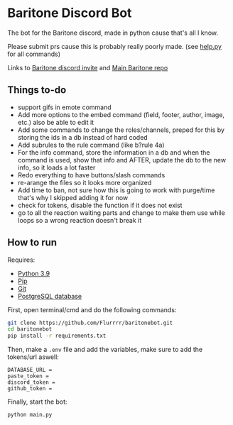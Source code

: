 # Baritone Discord Bot
The bot for the Baritone discord, made in python cause that's all I know.

Please submit prs cause this is probably really poorly made. (see [help.py](cogs/help.py) for all commands)

Links to [Baritone discord invite](https://discord.gg/s6fRBAUpmr) and [Main Baritone repo](https://github.com/cabaletta/baritone)
## Things to-do
*   support gifs in emote command
*   Add more options to the embed command (field, footer, author, image, etc.) also be able to edit it
*   Add some commands to change the roles/channels, preped for this by storing the ids in a db instead of hard coded
*   Add subrules to the rule command (like b?rule 4a)
*   For the info command, store the information in a db and when the command is used, show that info and AFTER, update the db to the new info, so it loads a lot faster
*   Redo everything to have buttons/slash commands
*   re-arange the files so it looks more organized
*   Add time to ban, not sure how this is going to work with purge/time that's why I skipped adding it for now
*   check for tokens, disable the function if it does not exist
*   go to all the reaction waiting parts and change to make them use while loops so a wrong reaction doesn't break it
## How to run
Requires:
*   [Python 3.9](https://www.python.org/downloads/)
*   [Pip](https://pip.pypa.io/en/stable/installing/)
*   [Git](https://git-scm.com/book/en/v2/Getting-Started-Installing-Git)
*   [PostgreSQL database](https://www.postgresql.org/download/)

First, open terminal/cmd and do the following commands:
```bash
git clone https://github.com/Flurrrr/baritonebot.git
cd baritonebot
pip install -r requirements.txt
```
Then, make a `.env` file and add the variables, make sure to add the tokens/url aswell:
```dotenv
DATABASE_URL =
paste_token =
discord_token =
github_token = 
```
Finally, start the bot:
```bash
python main.py
```
